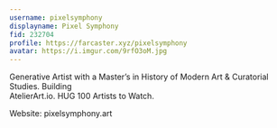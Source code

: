 ```yaml
---
username: pixelsymphony
displayname: Pixel Symphony
fid: 232704
profile: https://farcaster.xyz/pixelsymphony
avatar: https://i.imgur.com/9rfO3oM.jpg
---
```

Generative Artist with a Master’s in History of Modern Art & Curatorial Studies. Building  
AtelierArt.io. HUG 100 Artists to Watch.  
  
  
Website: pixelsymphony.art  
